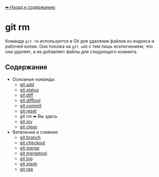 [⬅ Назад к содержанию](../README.md)

# git rm

Команда `git rm` используется в Git для удаления файлов из индекса и рабочей копии. Она похожа на `git add` с тем лишь исключением, что она удаляет, а не добавляет файлы для следующего коммита.

## Содержание
- Основные команды
  - [git add](./add.md)
  - [git status](./status.md)
  - [git diff](./diff.md)
  - [git difftool](./difftool.md)
  - [git commit](./commit.md)
  - [git reset](./reset.md)
  - git rm ⬅ Вы здесь
  - [git mv](./mv.md)
  - [git clean](./clean.md)
- Ветвление и слияния
  - [git branch](./branch.md)
  - [git checkout](./checkout.md)
  - [git merge](./merge.md)
  - [git mergetool](./mergetool.md)
  - [git log](./log.md)
  - [git stash](./stash.md)
  - [git tag](./tag.md)